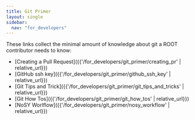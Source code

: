 ```yaml
---
title: Git Primer
layout: single
sidebar:
  nav: "for_developers"
---
```


These links collect the minimal amount of knowledge about git a ROOT contributor
needs to know:

  - [Creating a Pull Request]({{'/for_developers/git_primer/creating_pr' | relative_url}})
   - [GitHub ssh key]({{'/for_developers/git_primer/github_ssh_key' | relative_url}})
   - [Git Tips and Trick]({{'/for_developers/git_primer/git_tips_and_tricks' | relative_url}})
   - [Git How Tos]({{'/for_developers/git_primer/git_how_tos' | relative_url}})
   - [NoSY Worlflow]({{'/for_developers/git_primer/nosy_workflow' | relative_url}})